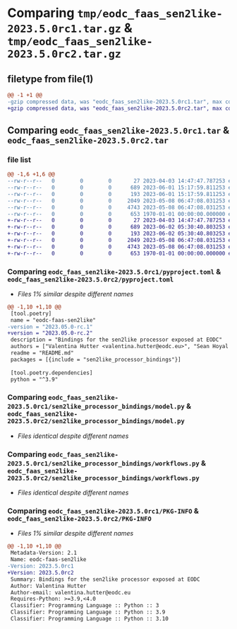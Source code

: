 # Comparing `tmp/eodc_faas_sen2like-2023.5.0rc1.tar.gz` & `tmp/eodc_faas_sen2like-2023.5.0rc2.tar.gz`

## filetype from file(1)

```diff
@@ -1 +1 @@
-gzip compressed data, was "eodc_faas_sen2like-2023.5.0rc1.tar", max compression
+gzip compressed data, was "eodc_faas_sen2like-2023.5.0rc2.tar", max compression
```

## Comparing `eodc_faas_sen2like-2023.5.0rc1.tar` & `eodc_faas_sen2like-2023.5.0rc2.tar`

### file list

```diff
@@ -1,6 +1,6 @@
--rw-r--r--   0        0        0       27 2023-04-03 14:47:47.787253 eodc_faas_sen2like-2023.5.0rc1/README.md
--rw-r--r--   0        0        0      689 2023-06-01 15:17:59.811253 eodc_faas_sen2like-2023.5.0rc1/pyproject.toml
--rw-r--r--   0        0        0      193 2023-06-01 15:17:59.811253 eodc_faas_sen2like-2023.5.0rc1/sen2like_processor_bindings/__init__.py
--rw-r--r--   0        0        0     2049 2023-05-08 06:47:08.031253 eodc_faas_sen2like-2023.5.0rc1/sen2like_processor_bindings/model.py
--rw-r--r--   0        0        0     4743 2023-05-08 06:47:08.031253 eodc_faas_sen2like-2023.5.0rc1/sen2like_processor_bindings/workflows.py
--rw-r--r--   0        0        0      653 1970-01-01 00:00:00.000000 eodc_faas_sen2like-2023.5.0rc1/PKG-INFO
+-rw-r--r--   0        0        0       27 2023-04-03 14:47:47.787253 eodc_faas_sen2like-2023.5.0rc2/README.md
+-rw-r--r--   0        0        0      689 2023-06-02 05:30:40.803253 eodc_faas_sen2like-2023.5.0rc2/pyproject.toml
+-rw-r--r--   0        0        0      193 2023-06-02 05:30:40.803253 eodc_faas_sen2like-2023.5.0rc2/sen2like_processor_bindings/__init__.py
+-rw-r--r--   0        0        0     2049 2023-05-08 06:47:08.031253 eodc_faas_sen2like-2023.5.0rc2/sen2like_processor_bindings/model.py
+-rw-r--r--   0        0        0     4743 2023-05-08 06:47:08.031253 eodc_faas_sen2like-2023.5.0rc2/sen2like_processor_bindings/workflows.py
+-rw-r--r--   0        0        0      653 1970-01-01 00:00:00.000000 eodc_faas_sen2like-2023.5.0rc2/PKG-INFO
```

### Comparing `eodc_faas_sen2like-2023.5.0rc1/pyproject.toml` & `eodc_faas_sen2like-2023.5.0rc2/pyproject.toml`

 * *Files 1% similar despite different names*

```diff
@@ -1,10 +1,10 @@
 [tool.poetry]
 name = "eodc-faas-sen2like"
-version = "2023.05.0-rc.1"
+version = "2023.05.0-rc.2"
 description = "Bindings for the sen2like processor exposed at EODC"
 authors = ["Valentina Hutter <valentina.hutter@eodc.eu>", "Sean Hoyal <sean.hoyal@eodc.eu>", "Lukas Weidenholzer <lukas.weidenholzer@eodc.eu>"]
 readme = "README.md"
 packages = [{include = "sen2like_processor_bindings"}]
 
 [tool.poetry.dependencies]
 python = "^3.9"
```

### Comparing `eodc_faas_sen2like-2023.5.0rc1/sen2like_processor_bindings/model.py` & `eodc_faas_sen2like-2023.5.0rc2/sen2like_processor_bindings/model.py`

 * *Files identical despite different names*

### Comparing `eodc_faas_sen2like-2023.5.0rc1/sen2like_processor_bindings/workflows.py` & `eodc_faas_sen2like-2023.5.0rc2/sen2like_processor_bindings/workflows.py`

 * *Files identical despite different names*

### Comparing `eodc_faas_sen2like-2023.5.0rc1/PKG-INFO` & `eodc_faas_sen2like-2023.5.0rc2/PKG-INFO`

 * *Files 1% similar despite different names*

```diff
@@ -1,10 +1,10 @@
 Metadata-Version: 2.1
 Name: eodc-faas-sen2like
-Version: 2023.5.0rc1
+Version: 2023.5.0rc2
 Summary: Bindings for the sen2like processor exposed at EODC
 Author: Valentina Hutter
 Author-email: valentina.hutter@eodc.eu
 Requires-Python: >=3.9,<4.0
 Classifier: Programming Language :: Python :: 3
 Classifier: Programming Language :: Python :: 3.9
 Classifier: Programming Language :: Python :: 3.10
```


